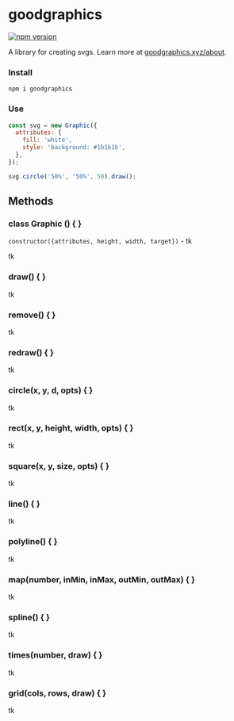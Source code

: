 # goodgraphics

[![npm version](https://badge.fury.io/js/goodgraphics.svg)](https://badge.fury.io/js/goodgraphics)

A library for creating svgs. Learn more at [goodgraphics.xyz/about](goodgraphics.xyz/about).

### Install

```
npm i goodgraphics
```

### Use

```js
const svg = new Graphic({
  attributes: {
    fill: 'white',
    style: 'background: #1b1b1b',
  },
});

svg.circle('50%', '50%', 50).draw();
```

## Methods

### class Graphic () { }

`constructor({attributes, height, width, target})` - tk

tk

### draw() { }

tk

### remove() { }

tk

### redraw() { }

tk

### circle(x, y, d, opts) { }

tk

### rect(x, y, height, width, opts) { }

tk

### square(x, y, size, opts) { }

tk

### line() { }

tk

### polyline() { }

tk

### map(number, inMin, inMax, outMin, outMax) { }

tk

### spline() { }

tk

### times(number, draw) { }

tk

### grid(cols, rows, draw) { }

tk
